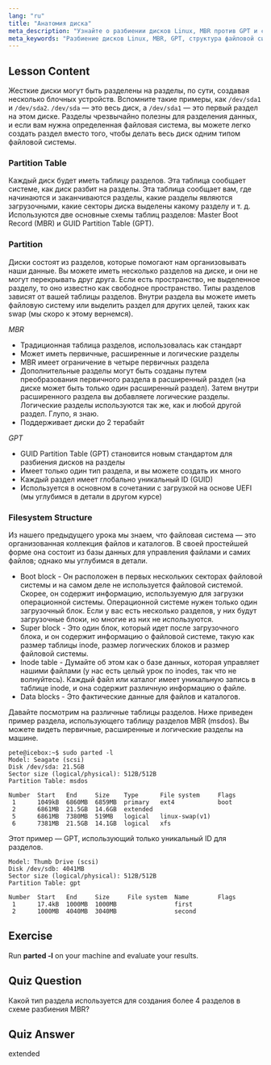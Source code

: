 ```yaml
---
lang: "ru"
title: "Анатомия диска"
meta_description: "Узнайте о разбиении дисков Linux, MBR против GPT и структуре файловой системы. Разберитесь в разделах, таблицах и способах организации данных. Начните с этого руководства для начинающих!"
meta_keywords: "Разбиение дисков Linux, MBR, GPT, структура файловой системы, разделы Linux, для начинающих, учебник, руководство"
---
```


## Lesson Content

Жесткие диски могут быть разделены на разделы, по сути, создавая несколько блочных устройств. Вспомните такие примеры, как `/dev/sda1` и `/dev/sda2`. `/dev/sda` — это весь диск, а `/dev/sda1` — это первый раздел на этом диске. Разделы чрезвычайно полезны для разделения данных, и если вам нужна определенная файловая система, вы можете легко создать раздел вместо того, чтобы делать весь диск одним типом файловой системы.

### Partition Table

Каждый диск будет иметь таблицу разделов. Эта таблица сообщает системе, как диск разбит на разделы. Эта таблица сообщает вам, где начинаются и заканчиваются разделы, какие разделы являются загрузочными, какие секторы диска выделены какому разделу и т. д. Используются две основные схемы таблиц разделов: Master Boot Record (MBR) и GUID Partition Table (GPT).

### Partition

Диски состоят из разделов, которые помогают нам организовывать наши данные. Вы можете иметь несколько разделов на диске, и они не могут перекрывать друг друга. Если есть пространство, не выделенное разделу, то оно известно как свободное пространство. Типы разделов зависят от вашей таблицы разделов. Внутри раздела вы можете иметь файловую систему или выделить раздел для других целей, таких как swap (мы скоро к этому вернемся).

_MBR_

- Традиционная таблица разделов, использовалась как стандарт
- Может иметь первичные, расширенные и логические разделы
- MBR имеет ограничение в четыре первичных раздела
- Дополнительные разделы могут быть созданы путем преобразования первичного раздела в расширенный раздел (на диске может быть только один расширенный раздел). Затем внутри расширенного раздела вы добавляете логические разделы. Логические разделы используются так же, как и любой другой раздел. Глупо, я знаю.
- Поддерживает диски до 2 терабайт

_GPT_

- GUID Partition Table (GPT) становится новым стандартом для разбиения дисков на разделы
- Имеет только один тип раздела, и вы можете создать их много
- Каждый раздел имеет глобально уникальный ID (GUID)
- Используется в основном в сочетании с загрузкой на основе UEFI (мы углубимся в детали в другом курсе)

### Filesystem Structure

Из нашего предыдущего урока мы знаем, что файловая система — это организованная коллекция файлов и каталогов. В своей простейшей форме она состоит из базы данных для управления файлами и самих файлов; однако мы углубимся в детали.

- Boot block - Он расположен в первых нескольких секторах файловой системы и на самом деле не используется файловой системой. Скорее, он содержит информацию, используемую для загрузки операционной системы. Операционной системе нужен только один загрузочный блок. Если у вас есть несколько разделов, у них будут загрузочные блоки, но многие из них не используются.
- Super block - Это один блок, который идет после загрузочного блока, и он содержит информацию о файловой системе, такую как размер таблицы inode, размер логических блоков и размер файловой системы.
- Inode table - Думайте об этом как о базе данных, которая управляет нашими файлами (у нас есть целый урок по inodes, так что не волнуйтесь). Каждый файл или каталог имеет уникальную запись в таблице inode, и она содержит различную информацию о файле.
- Data blocks - Это фактические данные для файлов и каталогов.

Давайте посмотрим на различные таблицы разделов. Ниже приведен пример раздела, использующего таблицу разделов MBR (msdos). Вы можете видеть первичные, расширенные и логические разделы на машине.

```plaintext
pete@icebox:~$ sudo parted -l
Model: Seagate (scsi)
Disk /dev/sda: 21.5GB
Sector size (logical/physical): 512B/512B
Partition Table: msdos

Number  Start   End     Size    Type      File system     Flags
 1      1049kB  6860MB  6859MB  primary   ext4            boot
 2      6861MB  21.5GB  14.6GB  extended
 5      6861MB  7380MB  519MB   logical   linux-swap(v1)
 6      7381MB  21.5GB  14.1GB  logical   xfs
```

Этот пример — GPT, использующий только уникальный ID для разделов.

```plaintext
Model: Thumb Drive (scsi)
Disk /dev/sdb: 4041MB
Sector size (logical/physical): 512B/512B
Partition Table: gpt

Number  Start   End     Size     File system  Name        Flags
 1      17.4kB  1000MB  1000MB                first
 2      1000MB  4040MB  3040MB                second
```

## Exercise

Run **parted -l** on your machine and evaluate your results.

## Quiz Question

Какой тип раздела используется для создания более 4 разделов в схеме разбиения MBR?

## Quiz Answer

extended
